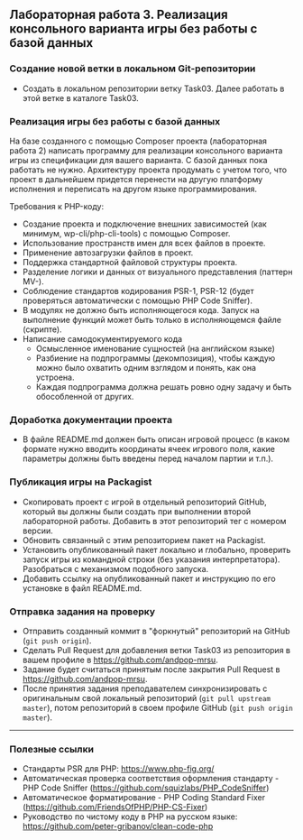 ##            Лабораторная работа 3. Реализация консольного варианта игры без работы с базой данных

### Создание новой ветки в локальном Git-репозитории
* Создать в локальном репозитории ветку Task03. Далее работать в этой ветке в каталоге Task03.

### Реализация игры без работы с базой данных
На базе созданного с помощью Composer проекта (лабораторная работа 2) написать программу для реализации консольного варианта игры из спецификации для вашего варианта. С базой данных пока работать не нужно.
Архитектуру проекта продумать с учетом того, что проект в дальнейшем придется перенести на другую платформу исполнения и переписать на другом языке программирования.

Требования к PHP-коду:
* Создание проекта и подключение внешних зависимостей (как минимум, wp-cli/php-cli-tools) с помощью Composer.
* Использование пространств имен для всех файлов в проекте.
* Применение автозагрузки файлов в проект.
* Поддержка стандартной файловой структуры проекта.
* Разделение логики и данных от визуального представления (паттерн MV-).
* Соблюдение стандартов кодирования PSR-1, PSR-12 (будет проверяться автоматически с помощью PHP Code Sniffer).
* В модулях не должно быть исполняющегося кода. Запуск на выполнение функций может быть только в исполняющемся файле (скрипте).
* Написание самодокументируемого кода
    * Осмысленное именование сущностей (на английском языке)
    * Разбиение на подпрограммы (декомпозиция), чтобы каждую можно было охватить одним взглядом и понять, как она устроена.
    * Каждая подпрограмма должна решать ровно одну задачу и быть обособленной от других.

### Доработка документации проекта
* В файле README.md должен быть описан игровой процесс (в каком формате нужно вводить координаты ячеек игрового поля, какие параметры должны быть введены перед началом партии и т.п.).

### Публикация игры на Packagist
* Скопировать проект с игрой в отдельный репозиторий GitHub, который вы должны были создать при выполнении второй лабораторной работы. Добавить в этот репозиторий тег с номером версии.
* Обновить связанный с этим репозиторием пакет на Packagist.
* Установить опубликованный пакет локально и глобально, проверить запуск игры из командной строки (без указания интерпретатора). Разобраться с механизмом подобного запуска.
* Добавить ссылку на опубликованный пакет и инструкцию по его установке в файл README.md.


### Отправка задания на проверку
* Отправить созданный коммит в "форкнутый" репозиторий на GitHub (`git push origin`).
* Сделать Pull Request для добавления ветки Task03 из репозитория в вашем профиле в https://github.com/andpop-mrsu.
* Задание будет считаться принятым после закрытия Pull Request в https://github.com/andpop-mrsu.
* После принятия задания преподавателем синхронизировать с оригинальным свой локальный репозиторий (`git pull upstream master`), потом репозиторий в своем профиле GitHub (`git push origin master`).


* * *
### Полезные ссылки
* Стандарты PSR для PHP: https://www.php-fig.org/
* Автоматическая проверка соответствия оформления стандарту - PHP Code Sniffer (https://github.com/squizlabs/PHP_CodeSniffer)
* Автоматическое форматирование - PHP Coding Standard Fixer (https://github.com/FriendsOfPHP/PHP-CS-Fixer)
* Руководство по чистому коду в PHP на русском языке: https://github.com/peter-gribanov/clean-code-php

